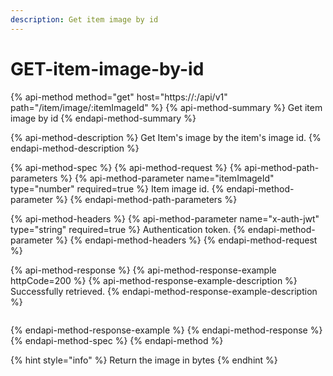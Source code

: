 ```yaml
---
description: Get item image by id
---
```


# GET-item-image-by-id

{% api-method method="get" host="https://<host>:<port>/api/v1" path="/item/image/:itemImageId" %}
{% api-method-summary %}
Get item image by id
{% endapi-method-summary %}

{% api-method-description %}
Get Item's image by the item's image id.
{% endapi-method-description %}

{% api-method-spec %}
{% api-method-request %}
{% api-method-path-parameters %}
{% api-method-parameter name="itemImageId" type="number" required=true %}
Item image id.
{% endapi-method-parameter %}
{% endapi-method-path-parameters %}

{% api-method-headers %}
{% api-method-parameter name="x-auth-jwt" type="string" required=true %}
Authentication token.
{% endapi-method-parameter %}
{% endapi-method-headers %}
{% endapi-method-request %}

{% api-method-response %}
{% api-method-response-example httpCode=200 %}
{% api-method-response-example-description %}
Successfully retrieved.
{% endapi-method-response-example-description %}

```

```
{% endapi-method-response-example %}
{% endapi-method-response %}
{% endapi-method-spec %}
{% endapi-method %}

{% hint style="info" %}
Return the image in bytes
{% endhint %}



